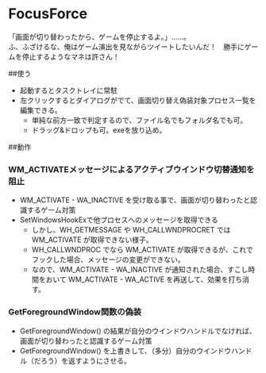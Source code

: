 # FocusForce
「画面が切り替わったから、ゲームを停止するよ。」……。  
ふ、ふざけるな、俺はゲーム演出を見ながらツイートしたいんだ！　勝手にゲームを停止するようなマネは許さん！

##使う
- 起動するとタスクトレイに常駐
- 左クリックするとダイアログがでて、画面切り替え偽装対象プロセス一覧を編集できる。
	- 単純な前方一致で判定するので、ファイル名でもフォルダ名でも可。
	- ドラッグ&ドロップも可。exeを放り込め。

##動作
### WM_ACTIVATEメッセージによるアクティブウインドウ切替通知を阻止
- WM_ACTIVATE - WA_INACTIVE を受け取る事で、画面が切り替わったと認識するゲーム対策
- SetWindowsHookExで他プロセスへのメッセージを取得できる
	- しかし、WH_GETMESSAGE や WH_CALLWNDPROCRET では WM_ACTIVATE が取得できない様子。
	- WH_CALLWNDPROC でなら WM_ACTIVATE が取得できるが、これでフックした場合、メッセージの変更ができない。
	- なので、WM_ACTIVATE - WA_INACTIVE が通知された場合、すこし時間をおいて WM_ACTIVATE - WA_ACTIVE を再送して、効果を打ち消す。

### GetForegroundWindow関数の偽装
- GetForegroundWindow() の結果が自分のウインドウハンドルでなければ、画面が切り替わったと認識するゲーム対策
- GetForegroundWindow() を上書きして、（多分）自分のウインドウハンドル（だろう）を返すようにさせる。